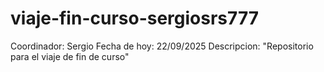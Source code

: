 # viaje-fin-curso-sergiosrs777

Coordinador: Sergio
Fecha de hoy: 22/09/2025
Descripcion: "Repositorio para el viaje de fin de curso"